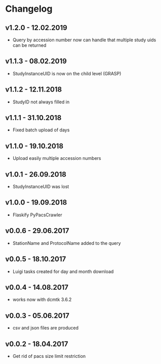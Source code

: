 # Changelog

## v1.2.0 - 12.02.2019
 * Query by accession number now can handle that multiple study uids can
   be returned

## v1.1.3 - 08.02.2019
 * StudyInstanceUID is now on the child level (GRASP)

## v1.1.2 - 12.11.2018
 * StudyID not always filled in

## v1.1.1 - 31.10.2018
 * Fixed batch upload of days

## v1.1.0 - 19.10.2018
 * Upload easily multiple accession numbers

## v1.0.1 - 26.09.2018
 * StudyInstanceUID was lost

## v1.0.0 - 19.09.2018
 * Flaskify PyPacsCrawler

## v0.0.6 - 29.06.2017
 * StationName and ProtocolName added to the query

## v0.0.5 - 18.10.2017
 * Luigi tasks created for day and month download

## v0.0.4 - 14.08.2017
 * works now with dcmtk 3.6.2

## v0.0.3 - 05.06.2017
 * csv and json files are produced

## v0.0.2 - 18.04.2017
 * Get rid of pacs size limit restriction
